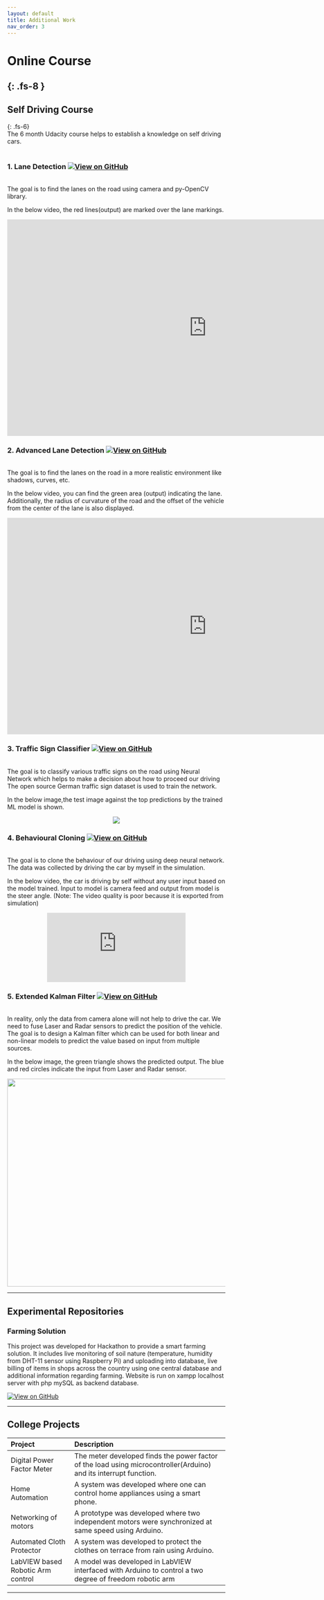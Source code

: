 ```yaml
---
layout: default
title: Additional Work
nav_order: 3
---
```


# Online Course
{: .fs-8 }
---
## Self Driving Course
{: .fs-6}
<br>
The 6 month Udacity course helps to establish a knowledge on self driving cars.
<br>
<br>
### 1. Lane Detection [![View on GitHub](https://img.shields.io/badge/GitHub-View_on_GitHub-blue?logo=GitHub)](https://github.com/shruthipv96/CarND_Udacity_Lane_Detection)
<br>
The goal is to find the lanes on the road using camera and py-OpenCV library.

In the below video, the red lines(output) are marked  over the lane markings.

<center>
 <iframe width="920" 
         height="500" 
         src="https://github.com/shruthipv96/portfolio3/assets/32814013/618dbfe6-359f-48f7-9cb9-362941587e93" 
         title="Output" 
         frameborder="0" 
         allow="accelerometer; autoplay; clipboard-write; encrypted-media; gyroscope; picture-in-picture" 
         allowfullscreen>
 </iframe>
</center>

### 2. Advanced Lane Detection [![View on GitHub](https://img.shields.io/badge/GitHub-View_on_GitHub-blue?logo=GitHub)](https://github.com/shruthipv96/CarND_Udacity_AdvancedFindingLane)
<br>
The goal is to find the lanes on the road in a more realistic environment like shadows, curves, etc.

In the below video, you can find the green area (output) indicating the lane. Additionally, the radius of curvature of the road and the offset of the vehicle from the center of the lane is also displayed.

<center>
 <iframe width="920" 
         height="500" 
         src="https://github.com/shruthipv96/portfolio3/assets/32814013/7e0f3c1f-620d-4296-b824-b3f78753ac7e" 
         title="Output" 
         frameborder="0" 
         allow="accelerometer; autoplay; clipboard-write; encrypted-media; gyroscope; picture-in-picture" 
         allowfullscreen>
 </iframe>
</center>

### 3. Traffic Sign Classifier [![View on GitHub](https://img.shields.io/badge/GitHub-View_on_GitHub-blue?logo=GitHub)](https://github.com/shruthipv96/CarND_Udacity_TrafficSignClassifier)
<br>
The goal is to classify various traffic signs on the road using Neural Network which helps to make a decision about how to proceed our driving
The open source German traffic sign dataset is used to train the network.

In the below image,the test image against the top predictions by the trained ML model is shown.
<center> <img src="https://github.com/shruthipv96/portfolio3/assets/32814013/ee1912b8-2948-4961-85b8-1638814d7967"> </center>

### 4. Behavioural Cloning [![View on GitHub](https://img.shields.io/badge/GitHub-View_on_GitHub-blue?logo=GitHub)](https://github.com/shruthipv96/CarND_Udacity_BehaviouralCloning)
<br>
The goal is to clone the behaviour of our driving using deep neural network. The data was collected by driving the car by myself in the simulation.

In the below video, the car is driving by self without any user input based on the model trained. Input to model is camera feed and output from model is the steer angle. (Note: The video quality is poor because it is exported from simulation)

<center>
 <iframe width="320" 
         height="160" 
         src="https://github.com/shruthipv96/portfolio3/assets/32814013/e39c0081-c35b-46fe-86b6-4f672fd049bf" 
         title="Output" 
         frameborder="0" 
         allow="accelerometer; autoplay; clipboard-write; encrypted-media; gyroscope; picture-in-picture" 
         allowfullscreen>
 </iframe>
</center>

### 5. Extended Kalman Filter [![View on GitHub](https://img.shields.io/badge/GitHub-View_on_GitHub-blue?logo=GitHub)](https://github.com/shruthipv96/CarND_Udacity_ExtendedKalmanFilter)
<br>
In reality, only the data from camera alone will not help to drive the car. We need to fuse Laser and Radar sensors to predict the position 
of the vehicle. The goal is to design a Kalman filter which can be used for both linear and non-linear models to predict the value based on input from multiple sources.

In the below image, the green triangle shows the predicted output. The blue and red circles indicate the input from Laser and Radar sensor.
<center> <img src="https://github.com/shruthipv96/portfolio3/assets/32814013/37652c1b-a11f-4a83-b7c8-ca65550ee6c3" width="640" height="480"> </center>

---
## Experimental Repositories
### Farming Solution

This project was developed for Hackathon to provide a smart farming solution. It includes live monitoring of soil nature (temperature, humidity from DHT-11 sensor using Raspberry Pi) and uploading into database, live billing of items in shops across the country using one central database and additional information regarding farming.
Website is run on xampp localhost server with php mySQL as backend database.

[![View on GitHub](https://img.shields.io/badge/GitHub-View_on_GitHub-blue?logo=GitHub)](https://github.com/shruthipv96/farmingsolution)

---
## College Projects

| Project      | Description     | 
|:-------------|:------------------|
| Digital Power Factor Meter |The meter developed finds the power factor of the load using microcontroller(Arduino) and its interrupt function. |
| Home Automation |  A system was developed where one can control home appliances using a smart phone. |
| Networking of motors | A prototype was developed where two independent motors were synchronized at same speed using Arduino. |
| Automated Cloth Protector | A system was developed to protect the clothes on terrace from rain using Arduino. |
| LabVIEW based Robotic Arm control | A model was developed in LabVIEW interfaced with Arduino to control a two degree of freedom robotic arm |

---
